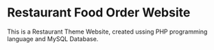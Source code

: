 # Restaurant Food Order Website
This is a Restaurant Theme Website, created ussing PHP programming language and MySQL Database.